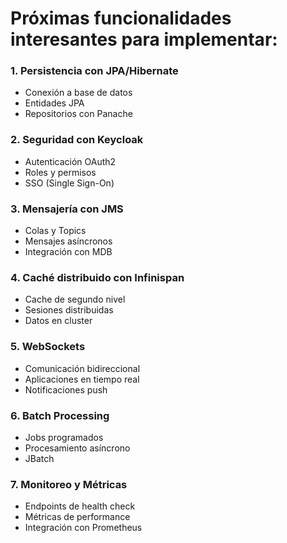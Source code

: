 # Próximas funcionalidades interesantes para implementar:

### 1. Persistencia con JPA/Hibernate

* Conexión a base de datos
* Entidades JPA
* Repositorios con Panache

### 2. Seguridad con Keycloak

* Autenticación OAuth2
* Roles y permisos
* SSO (Single Sign-On)

### 3. Mensajería con JMS

* Colas y Topics
* Mensajes asíncronos
* Integración con MDB

### 4. Caché distribuido con Infinispan

* Cache de segundo nivel
* Sesiones distribuidas
* Datos en cluster

### 5. WebSockets

* Comunicación bidireccional
* Aplicaciones en tiempo real
* Notificaciones push

### 6. Batch Processing

* Jobs programados
* Procesamiento asíncrono
* JBatch

### 7. Monitoreo y Métricas

* Endpoints de health check
* Métricas de performance
* Integración con Prometheus 
